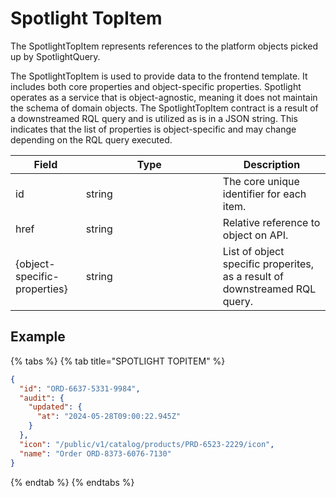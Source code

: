 # Spotlight TopItem

The SpotlightTopItem represents references to the platform objects picked up by SpotlightQuery.

The SpotlightTopItem is used to provide data to the frontend template. It includes both core properties and object-specific properties. Spotlight operates as a service that is object-agnostic, meaning it does not maintain the schema of domain objects. The SpotlightTopItem contract is a result of a downstreamed RQL query and is utilized as is in a JSON string. This indicates that the list of properties is object-specific and may change depending on the RQL query executed.

<table><thead><tr><th>Field</th><th width="203">Type</th><th>Description</th></tr></thead><tbody><tr><td>id</td><td>string</td><td>The core unique identifier for each item.</td></tr><tr><td>href</td><td>string</td><td>Relative reference to object on API.</td></tr><tr><td>{object-specific-properties}</td><td>string</td><td>List of object specific properites, as a result of downstreamed RQL query.</td></tr></tbody></table>

## Example

{% tabs %}
{% tab title="SPOTLIGHT TOPITEM" %}
```json
{
  "id": "ORD-6637-5331-9984",
  "audit": {
    "updated": {
      "at": "2024-05-28T09:00:22.945Z"
    }
  },
  "icon": "/public/v1/catalog/products/PRD-6523-2229/icon",
  "name": "Order ORD-8373-6076-7130"
}     
```
{% endtab %}
{% endtabs %}
